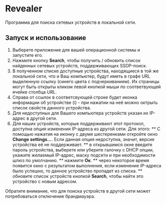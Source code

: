 # Revealer

Программа для поиска сетевых устройств в локальной сети.

## Запуск и использование

1. Выберете приложение для вашей операционной системы и запустите его.
2. Нажмите кнопку __Search__, чтобы получить / обновить список найденных сетевых устройств, поддерживающих SSDP-поиск.
3. В полученном списке доступные устройства, находящиеся в той же локальной сети, что и Ваш компьютер, будут иметь в графе URL выделенную ссылку (синего цвета с подчеркиванием). Их страницы могут быть открыты кликом левой кнопкой мыши по соответвующей ячейке столбца _URL_.
4. Справа от ссылок в соответсвующей строке будет иконка информации об устройстве (i) - при нажатии на неё можно октрыть список свойств данного устройства.
5. Для недоступных для Вашего компьютера устройств указан их IP-адрес в другой сети.
6. Для наших устройств, которые поддерживают этот протокол, доступна опция изменения IP-адреса из другой сети. Для этого:
  ** С помощью нажатия на иконку с двумя шестеренками откройте окно __Change settings...__. Если данная опция недоступна, значит, версия устройства её не поддерживает.
  ** в открывшимся окне введите пароль устройства, выберете или уберите галочку с DHCP опции, укажите желаемый IP-адрес, маску подсети и при необходимости шлюз по умолчанию.
  ** нажмите __Ок__.
  ** через некоторое время появится окно с результатом выполнения, если изменение IP-адреса было успешно, то данное устройство пропадет из списка.
  ** обновите список устройств кнопкой __Search__, чтобы найти это устройство с новым адресом.

Обратите внимание, что для поиска устройств в другой сети может потребоваться отключение брандмауэра.

